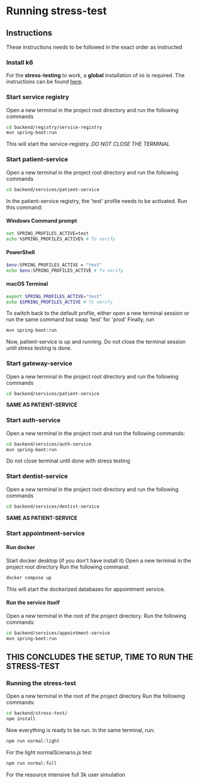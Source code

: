 # Running stress-test

## Instructions

These instructions needs to be followed in the exact order as instructed

### Install k6

For the **stress-testing** to work, a **global** installation of `k6` is
required. The instructions can be found
[here](https://k6.io/docs/get-started/installation/).

### Start service registry
Open a new terminal in the project root directory and run the following commands

```bash
cd backend/registry/service-registry
mvn spring-boot:run
```
This will start the service-registry. *DO NOT CLOSE THE TERMINAL*

### Start patient-service
Open a new terminal in the project root directory and run the following commands

```bash
cd backend/services/patient-service 
```
In the patient-service registry, the 'test' profile needs to be activated.
Run this command:
#### Windows Command prompt
```bash
set SPRING_PROFILES_ACTIVE=test
echo %SPRING_PROFILES_ACTIVE% # To verify
```
#### PowerShell
```bash
$env:SPRING_PROFILES_ACTIVE = "test"
echo $env:SPRING_PROFILES_ACTIVE # To verify
```

#### macOS Terminal
```bash
export SPRING_PROFILES_ACTIVE="test"
echo $SPRING_PROFILES_ACTIVE # To verify
```

To switch back to the default profile, either open a new terminal session or run the same command but swap 'test' for 'prod'
Finally, run
```bash
mvn spring-boot:run
```
Now, patient-service is up and running. Do not close the terminal session until stress testing is done.

### Start gateway-service

Open a new terminal in the project root directory and run the following commands

```bash
cd backend/services/patient-service 
```

**SAME AS PATIENT-SERVICE**

### Start auth-service
Open a new terminal in the project root and run the following commands:

```bash
cd backend/services/auth-service
mvn spring-boot:run
```
Do not close terminal until done with stress testing

### Start dentist-service

Open a new terminal in the project root directory and run the following commands

```bash
cd backend/services/dentist-service 
```

**SAME AS PATIENT-SERVICE**

### Start appointment-service

#### Run docker
Start docker desktop (if you don't have install it)
Open a new terminal in the project root directory
Run the following command: 
```bash
docker compose up
```
This will start the dockerized databases for appointment service.

#### Run the service itself
Open a new terminal in the root of the project directory.
Run the following commands:
```bash
cd backend/services/appointment-service
mvn spring-boot:run
```

## THIS CONCLUDES THE SETUP, TIME TO RUN THE STRESS-TEST

### Running the stress-test

Open a new terminal in the root of the project directory
Run the following commands:
```bash
cd backend/stress-test/
npm install
```

Now everything is ready to be run.
In the same terminal, run:

```bash
npm run normal:light
```
For the light normalScenario.js test
```bash
npm run normal:full
```
For the resource intensive full 3k user simulation

